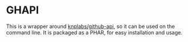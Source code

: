 # GHAPI

This is a wrapper around [knplabs/github-api](https://github.com/KnpLabs/php-github-api), so it can be used on the command line.
It is packaged as a PHAR, for easy installation and usage.
